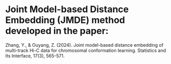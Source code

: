 # Joint Model-based Distance Embedding (JMDE) method developed in the paper:

Zhang, Y., & Ouyang, Z. (2024). Joint model-based distance embedding of multi-track Hi-C data for chromosomal conformation learning. Statistics and Its Interface, 17(3), 565-571.
